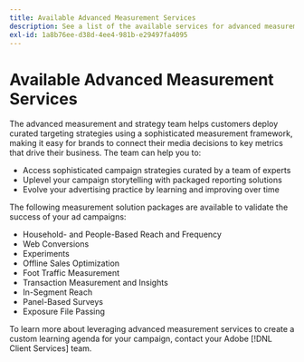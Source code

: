 ```yaml
---
title: Available Advanced Measurement Services
description: See a list of the available services for advanced measurement.
exl-id: 1a8b76ee-d38d-4ee4-981b-e29497fa4095
---
```

# Available Advanced Measurement Services

<!-- Probably need to rename this. -->

The advanced measurement and strategy team helps customers deploy curated targeting strategies using a sophisticated measurement framework, making it easy for brands to connect their media decisions to key metrics that drive their business. The team can help you to:

* Access sophisticated campaign strategies curated by a team of experts
* Uplevel your campaign storytelling with packaged reporting solutions
* Evolve your advertising practice by learning and improving over time

The following measurement solution packages are available to validate the success of your ad campaigns:

* Household- and People-Based Reach and Frequency
* Web Conversions
* Experiments
* Offline Sales Optimization
* Foot Traffic Measurement
* Transaction Measurement and Insights
* In-Segment Reach
* Panel-Based Surveys
* Exposure File Passing

To learn more about leveraging advanced measurement services to create a custom learning agenda for your campaign, contact your Adobe [!DNL Client Services] team.
